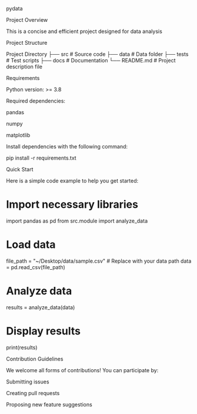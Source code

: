 pydata

Project Overview

This is a concise and efficient project designed for data analysis

Project Structure

Project Directory
├── src                # Source code
├── data               # Data folder
├── tests              # Test scripts
├── docs               # Documentation
└── README.md          # Project description file

Requirements

Python version: >= 3.8

Required dependencies:

pandas

numpy

matplotlib

Install dependencies with the following command:

pip install -r requirements.txt

Quick Start

Here is a simple code example to help you get started:

# Import necessary libraries
import pandas as pd
from src.module import analyze_data

# Load data
file_path = "~/Desktop/data/sample.csv"  # Replace with your data path
data = pd.read_csv(file_path)

# Analyze data
results = analyze_data(data)

# Display results
print(results)

Contribution Guidelines

We welcome all forms of contributions! You can participate by:

Submitting issues

Creating pull requests

Proposing new feature suggestions

